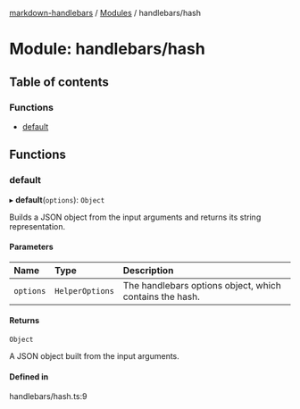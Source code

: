 [markdown-handlebars](../README.md) / [Modules](../modules.md) / handlebars/hash

# Module: handlebars/hash

## Table of contents

### Functions

- [default](handlebars_hash.md#default)

## Functions

### default

▸ **default**(`options`): `Object`

Builds a JSON object from the input arguments and returns its string representation.

#### Parameters

| Name | Type | Description |
| :------ | :------ | :------ |
| `options` | `HelperOptions` | The handlebars options object, which contains the hash. |

#### Returns

`Object`

A JSON object built from the input arguments.

#### Defined in

handlebars/hash.ts:9
